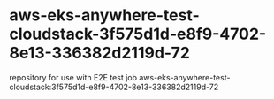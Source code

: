 # aws-eks-anywhere-test-cloudstack-3f575d1d-e8f9-4702-8e13-336382d2119d-72
repository for use with E2E test job aws-eks-anywhere-test-cloudstack:3f575d1d-e8f9-4702-8e13-336382d2119d-72
